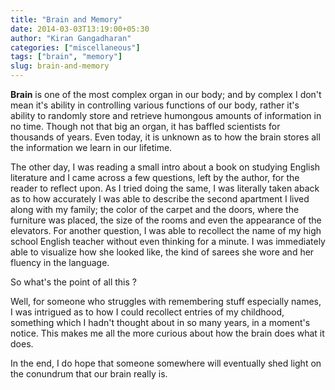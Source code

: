 ```yaml
---
title: "Brain and Memory"
date: 2014-03-03T13:19:00+05:30
author: "Kiran Gangadharan"
categories: ["miscellaneous"]
tags: ["brain", "memory"]
slug: brain-and-memory
---
```


**Brain** is one of the most complex organ in our body; and by complex I
don't mean it's ability in controlling various functions of our body,
rather it's ability to randomly store and retrieve humongous amounts of
information in no time.<!--more--> Though not that big an organ, it has
baffled scientists for thousands of years. Even today, it is unknown as
to how the brain stores all the information we learn in our lifetime.

The other day, I was reading a small intro about a book on studying
English literature and I came across a few questions, left by the
author, for the reader to reflect upon. As I tried doing the same, I was
literally taken aback as to how accurately I was able to describe the
second apartment I lived along with my family; the color of the carpet
and the doors, where the furniture was placed, the size of the rooms and
even the appearance of the elevators. For another question, I was able
to recollect the name of my high school English teacher without even
thinking for a minute. I was immediately able to visualize how she
looked like, the kind of sarees she wore and her fluency in the
language.

So what's the point of all this ?

Well, for someone who struggles with remembering stuff especially names,
I was intrigued as to how I could recollect entries of my childhood,
something which I hadn't thought about in so many years, in a moment's
notice. This makes me all the more curious about how the brain does what
it does.

In the end, I do hope that someone somewhere will eventually shed light
on the conundrum that our brain really is.
